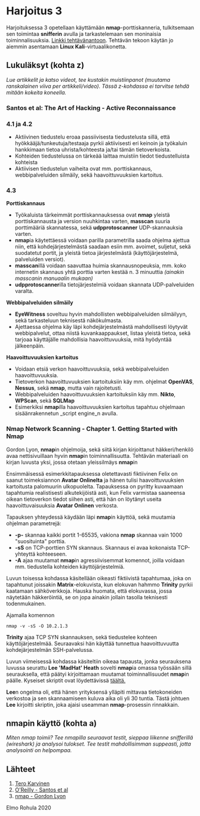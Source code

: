 # Harjoitus 3

Harjoituksessa 3 opetellaan käyttämään **nmap**-porttiskanneria, tulkitsemaan sen toimintaa **snifferin** avulla ja tarkastelemaan sen moninaisia toiminnalisuuksia. [Linkki tehtävänantoon](http://terokarvinen.com/2020/tunkeutumistestaus-kurssi-pentest-course-ict4tn027-3006-autumn-2020/#h3). Tehtävän tekoon käytän jo aiemmin asentamaan **Linux Kali**-virtuaalikonetta.

## Lukuläksyt (kohta z)

_Lue artikkelit ja katso videot, tee kustakin muistiinpanot (muutama ranskalainen viiva per artikkeli/video). Tässä z-kohdassa ei tarvitse tehdä mitään kokeita koneella._

### Santos et al: The Art of Hacking - Active Reconnaissance


### 4.1 ja 4.2

  * Aktiivinen tiedustelu eroaa passiivisesta tiedustelusta sillä, että hyökkääjä/tunkeutuja/testaaja pyrkii aktiivisesti eri keinoin ja työkaluin hankkimaan tietoa uhrista/kohteesta ja/tai tämän tietoverkoista.
  * Kohteiden tiedustelussa on tärkeää laittaa muistiin tiedot tiedustelluista kohteista
  * Aktiivisen tiedustelun vaiheita ovat mm. porttiskannaus, webbipalveluiden silmäily, sekä haavoittuvuuksien kartoitus.


### 4.3

**Porttiskannaus**

  * Työkaluista tärkeimmät porttiskannauksessa ovat **nmap** yleistä porttiskannausta ja version nuuhkintaa varten, **masscan** suuria porttimääriä skannatessa, sekä **udpprotoscanner** UDP-skannauksia varten.
  * **nmap**ia käytettäessä voidaan parilla parametrilla saada ohjelma ajettua niin, että kohdejärjestelmästä saadaan esiin mm. avoimet, suljetut, sekä suodatetut portit, ja yleistä tietoa järjestelmästä (käyttöjärjestelmä, palveluiden versiot).
  * **masscan**illä voidaan saavuttaa huimia skannausnopeuksia, mm. koko internetin skannaus yhtä porttia varten kestää n. 3 minuuttia _(ainakin masscanin manuaalin mukaan)_
  * **udpprotoscanner**illa tietojärjestelmiä voidaan skannata UDP-palveluiden varalta.

**Webbipalveluiden silmäily**

  * **EyeWitness** soveltuu hyvin mahdollisten webbipalveluiden silmäilyyn, sekä tarkasteluun teknisestä näkökulmasta.
  * Ajettaessa ohjelma käy läpi kohdejärjestelmästä mahdollisesti löytyvät webbipalvelut, ottaa niistä kuvankaappaukset, listaa yleistä tietoa, sekä tarjoaa käyttäjälle mahdollisia haavoittuvuuksia, mitä hyödyntää jälkeenpäin.

**Haavoittuvuuksien kartoitus**

  * Voidaan etsiä verkon haavoittuvuuksia, sekä webbipalveluiden haavoittuvuuksia.
  * Tietoverkon haavoittuvuuksien kartoituksiin käy mm. ohjelmat **OpenVAS**, **Nessus**, sekä **nmap**, mutta vain rajoitetusti.
  * Webbipalveluiden haavoittuvuuksien kartoituksiin käy mm. **Nikto**, **WPScan**, sekä **SQLMap**
  * Esimerkiksi **nmap**illa haavoittuvuuksien kartoitus tapahtuu ohjelmaan sisäänrakennetun _script engine_n avulla.


### Nmap Network Scanning -  Chapter 1. Getting Started with Nmap

Gordon Lyon, **nmap**in ohjelmoija, sekä siitä kirjan kirjoittanut häkkeri/henkilö avaa nettisivuillaan hyvin **nmap**in toiminnallisuutta. Tehtävän materiaali on kirjan luvusta yksi, jossa otetaan yleissilmäys **nmap**in

Ensimmäisessä esimerkkitapauksessa oletettavasti fiktiivinen Felix on saanut toimeksiannon **Avatar Onlinelta** ja hänen tulisi haavoittuvuuksien kartoitusta palomuurin ulkopuolelta. Tapauksessa on pyritty kuvaamaan tapahtumia realistisesti alkutekijöistä asti, kun Felix varmistaa saaneensa oikean tietoverkon tiedot siihen asti, että hän on löytänyt useita haavoittuvaisuuksia **Avatar Onlinen** verkosta.

Tapauksen yhteydessä käydään läpi **nmap**in käyttöä, sekä muutamia ohjelman parametrejä:

  * **-p-** skannaa kaikki portit 1-65535, vakiona **nmap** skannaa vain 1000 "suosituinta" porttia.
  * **-sS** on TCP-porttien SYN skannaus. Skannaus ei avaa kokonaista TCP-yhteyttä kohteeseen.
  * **-A** ajaa muutamat **nmap**in agressiivisemmat komennot, joilla voidaan mm. tiedustella kohteiden käyttöjärjestelmiä.

Luvun toisessa kohdassa käsitellään oikeasti fiktiivistä tapahtumaa, joka on tapahtunut joissakin **Matrix**-elokuvista, kun elokuvan hahmmo **Trinity** pyrkii kaatamaan sähköverkkoja. Hauska huomata, että elokuvassa, jossa näytetään häkkeröintiä, se on jopa ainakin jollain tasolla teknisesti todenmukainen.

Ajamalla komennon

    nmap -v -sS -O 10.2.1.3

**Trinity** ajaa TCP SYN skannauksen, sekä tiedustelee kohteen käyttöjärjestelmää. Seuraavaksi hän käyttää tunnettua haavoittuvuutta kohdejärjestelmän SSH-palvelussa.

Luvun viimeisessä kohdassa käsiteltiin oikeaa tapausta, jonka seurauksena luvussa seurattu **Lee 'MadHat' Heath** sovelti **nmap**ia omassa työssään sillä seurauksella, että päätyi kirjoittamaan muutamat toiminnallisuudet **nmap**in päälle. Kyseiset skriptit ovat löydettävissä [täältä.](http://www.unspecific.com/nmap/)

**Lee**n ongelma oli, että hänen yrityksensä ylläpiti mittavaa tietokoneiden verkostoa ja sen skannaamiseen kuluva aika oli yli 30 tuntia. Tästä johtuen **Lee** kirjoitti skriptin, joka ajaisi useamman **nmap**-prosessin rinnakkain.


## nmapin käyttö (kohta a)

_Miten nmap toimii? Tee nmapilla seuraavat testit, sieppaa liikenne snifferillä (wireshark) ja analysoi tulokset. Tee testit mahdollisimman suppeasti, jotta analysointi on helpompaa._




## Lähteet

1. [Tero Karvinen](http://terokarvinen.com/2020/tunkeutumistestaus-kurssi-pentest-course-ict4tn027-3006-autumn-2020/#h3)
2. [O'Reilly - Santos et al](https://learning.oreilly.com/videos/the-art-of/9780135767849/9780135767849-SPTT_04_00)
3. [nmap - Gordon Lyon](https://nmap.org/book/nmap-overview-and-demos.html)


Elmo Rohula 2020